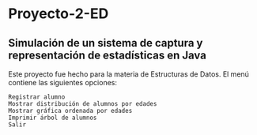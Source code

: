 # Proyecto-2-ED
## Simulación de un sistema de captura y representación de estadísticas en Java

Este proyecto fue hecho para la materia de Estructuras de Datos.
El menú contiene las siguientes opciones: 

```
Registrar alumno
Mostrar distribución de alumnos por edades
Mostrar gráfica ordenada por edades
Imprimir ́arbol de alumnos
Salir
```

